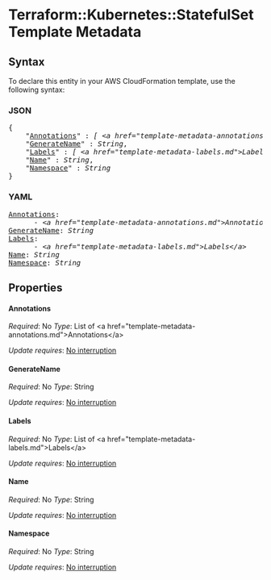 # Terraform::Kubernetes::StatefulSet Template Metadata

## Syntax

To declare this entity in your AWS CloudFormation template, use the following syntax:

### JSON

<pre>
{
    "<a href="#annotations" title="Annotations">Annotations</a>" : <i>[ &lt;a href=&#34;template-metadata-annotations.md&#34;&gt;Annotations&lt;/a&gt;, ... ]</i>,
    "<a href="#generatename" title="GenerateName">GenerateName</a>" : <i>String</i>,
    "<a href="#labels" title="Labels">Labels</a>" : <i>[ &lt;a href=&#34;template-metadata-labels.md&#34;&gt;Labels&lt;/a&gt;, ... ]</i>,
    "<a href="#name" title="Name">Name</a>" : <i>String</i>,
    "<a href="#namespace" title="Namespace">Namespace</a>" : <i>String</i>
}
</pre>

### YAML

<pre>
<a href="#annotations" title="Annotations">Annotations</a>: <i>
      - &lt;a href=&#34;template-metadata-annotations.md&#34;&gt;Annotations&lt;/a&gt;</i>
<a href="#generatename" title="GenerateName">GenerateName</a>: <i>String</i>
<a href="#labels" title="Labels">Labels</a>: <i>
      - &lt;a href=&#34;template-metadata-labels.md&#34;&gt;Labels&lt;/a&gt;</i>
<a href="#name" title="Name">Name</a>: <i>String</i>
<a href="#namespace" title="Namespace">Namespace</a>: <i>String</i>
</pre>

## Properties

#### Annotations

_Required_: No
_Type_: List of &lt;a href=&#34;template-metadata-annotations.md&#34;&gt;Annotations&lt;/a&gt;

_Update requires_: [No interruption](https://docs.aws.amazon.com/AWSCloudFormation/latest/UserGuide/using-cfn-updating-stacks-update-behaviors.html#update-no-interrupt)

#### GenerateName

_Required_: No
_Type_: String

_Update requires_: [No interruption](https://docs.aws.amazon.com/AWSCloudFormation/latest/UserGuide/using-cfn-updating-stacks-update-behaviors.html#update-no-interrupt)

#### Labels

_Required_: No
_Type_: List of &lt;a href=&#34;template-metadata-labels.md&#34;&gt;Labels&lt;/a&gt;

_Update requires_: [No interruption](https://docs.aws.amazon.com/AWSCloudFormation/latest/UserGuide/using-cfn-updating-stacks-update-behaviors.html#update-no-interrupt)

#### Name

_Required_: No
_Type_: String

_Update requires_: [No interruption](https://docs.aws.amazon.com/AWSCloudFormation/latest/UserGuide/using-cfn-updating-stacks-update-behaviors.html#update-no-interrupt)

#### Namespace

_Required_: No
_Type_: String

_Update requires_: [No interruption](https://docs.aws.amazon.com/AWSCloudFormation/latest/UserGuide/using-cfn-updating-stacks-update-behaviors.html#update-no-interrupt)

